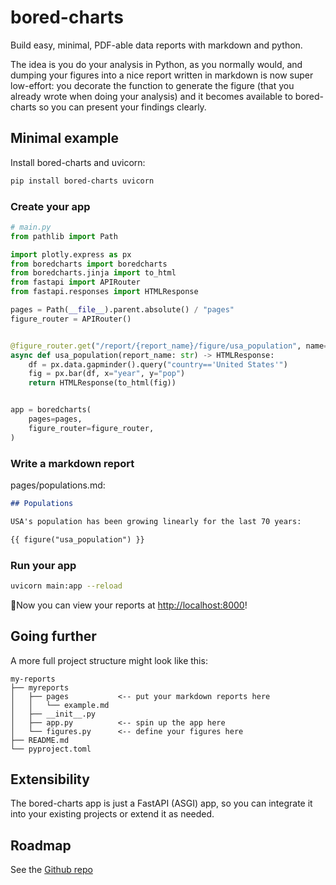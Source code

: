 # bored-charts

Build easy, minimal, PDF-able data reports with markdown and python.

The idea is you do your analysis in Python, as you normally would, and dumping your
figures into a nice report written in markdown is now super low-effort: you decorate
the function to generate the figure (that you already wrote when doing your analysis)
and it becomes available to bored-charts so you can present your findings clearly.

## Minimal example

Install bored-charts and uvicorn:

```bash
pip install bored-charts uvicorn
```

### Create your app

```python
# main.py
from pathlib import Path

import plotly.express as px
from boredcharts import boredcharts
from boredcharts.jinja import to_html
from fastapi import APIRouter
from fastapi.responses import HTMLResponse

pages = Path(__file__).parent.absolute() / "pages"
figure_router = APIRouter()


@figure_router.get("/report/{report_name}/figure/usa_population", name="usa_population")
async def usa_population(report_name: str) -> HTMLResponse:
    df = px.data.gapminder().query("country=='United States'")
    fig = px.bar(df, x="year", y="pop")
    return HTMLResponse(to_html(fig))


app = boredcharts(
    pages=pages,
    figure_router=figure_router,
)
```

### Write a markdown report

pages/populations.md:

```md
## Populations

USA's population has been growing linearly for the last 70 years:

{{ figure("usa_population") }}
```

### Run your app

```bash
uvicorn main:app --reload
```

🎉Now you can view your reports at [http://localhost:8000](http://localhost:8000)!

## Going further

A more full project structure might look like this:

```
my-reports
├── myreports
│   ├── pages           <-- put your markdown reports here
│   │   └── example.md
│   ├── __init__.py
│   ├── app.py          <-- spin up the app here
│   └── figures.py      <-- define your figures here
├── README.md
└── pyproject.toml
```

## Extensibility

The bored-charts app is just a FastAPI (ASGI) app,
so you can integrate it into your existing projects or extend it as needed.

## Roadmap

See the [Github repo](https://github.com/oliverlambson/bored-charts)
